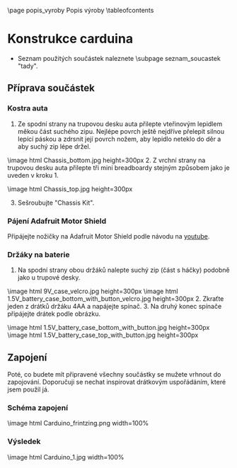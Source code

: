 \page popis_vyroby Popis výroby
\tableofcontents

# Konstrukce carduina

+ Seznam použitých součástek naleznete \subpage seznam_soucastek "tady".

## Příprava součástek

### Kostra auta
1. Ze spodní strany na trupovou desku auta přilepte vteřinovým lepidlem měkou část suchého zipu. Nejlépe povrch ještě nejdříve přelepit silnou lepící páskou a zdrsnit její povrch nožem, aby lepidlo neteklo do děr a aby suchý zip lépe držel.

\image html Chassis_bottom.jpg height=300px
2. Z vrchní strany na trupovou desku auta přilepte tři mini breadboardy stejným způsobem jako je uveden v kroku 1.

\image html Chassis_top.jpg height=300px

3. Sešroubujte "Chassis Kit".

### Pájení Adafruit Motor Shield
Připájejte nožičky na Adafruit Motor Shield podle návodu na [youtube](https://youtu.be/C1Vl55MzAj4).

### Držáky na baterie
1. Na spodní strany obou držáků nalepte suchý zip (část s háčky) podobně jako u trupové desky.

\image html 9V_case_velcro.jpg height=300px
\image html 1.5V_battery_case_bottom_with_button_velcro.jpg height=300px
2. Zkraťte jeden z drátků držáku 4AA a napájejte spínač.
3. Na druhý konec spínače připájejte drátek podle obrázku.

\image html 1.5V_battery_case_bottom_with_button.jpg height=300px
\image html 1.5V_battery_case_top_with_button.jpg height=300px

## Zapojení
Poté, co budete mít připravené všechny součástky se mužete vrhnout do zapojování. Doporučuji se nechat inspirovat drátkovým uspořádáním, které jsem použil já.
### Schéma zapojení

\image html Carduino_frintzing.png width=100%
### Výsledek

\image html Carduino_1.jpg width=100%

